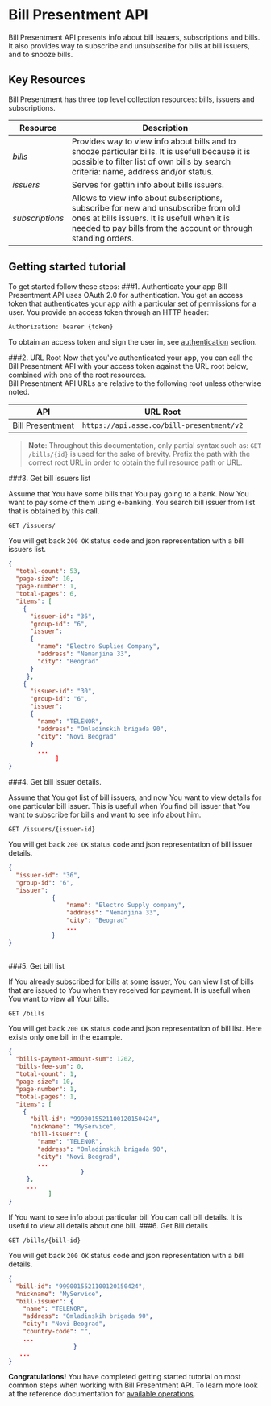 Bill Presentment API 
======================
Bill Presentment API presents info about bill issuers, subscriptions and bills. It also provides way to subscribe and unsubscribe for bills at bill issuers, and to snooze bills.  

  
Key Resources
-------------
Bill Presentment has three top level collection resources: bills, issuers and subscriptions.

Resource        | Description
----------------|-----------
*bills*         | Provides way to view info about bills and to snooze particular bills. It is usefull because it is possible to filter list of own bills by search criteria: name, address and/or status.
*issuers*       | Serves for gettin info about bills issuers.
*subscriptions* | Allows to view info about subscriptions, subscribe for new and unsubscribe from old ones at bills issuers. It is usefull when it is needed to pay bills from the account or through standing orders.
 
Getting started tutorial
---------------
To get started follow these steps:
###1. Authenticate your app
Bill Presentment API uses OAuth 2.0 for authentication. You get an access token that authenticates your app with a particular set of permissions for a user.
You provide an access token through an HTTP header:
```
Authorization: bearer {token}
```
To obtain an access token and sign the user in, see [authentication]() section.

###2. URL Root
Now that you've authenticated your app, you can call the Bill Presentment API with your access token against the URL root below, combined with one of the root resources.  
Bill Presentment API URLs are relative to the following root unless otherwise noted.


API | URL Root
--------|---------
Bill Presentment | `https://api.asse.co/bill-presentment/v2`

> **Note**: Throughout this documentation, only partial syntax such as: 
`GET /bills/{id}` is used for the sake of brevity. 
Prefix the path with the correct root URL in order to obtain the full resource path or URL.

###3. Get bill issuers list

Assume that You have some bills that You pay going to a bank. Now You want to pay some of them using e-banking. You search bill issuer from list that is obtained by this call.
```
GET /issuers/
```
You will get back `200 OK` status code and json representation with a bill issuers list.

```json
{
  "total-count": 53,
  "page-size": 10,
  "page-number": 1,
  "total-pages": 6,
  "items": [
    {
      "issuer-id": "36",
      "group-id": "6",
      "issuer": 
      {
        "name": "Electro Suplies Company",
        "address": "Nemanjina 33",
        "city": "Beograd"
      }
     },
    {
      "issuer-id": "30",
      "group-id": "6",
      "issuer": 
      {
        "name": "TELENOR",
        "address": "Omladinskih brigada 90",
        "city": "Novi Beograd"
      }  
        ...
             ]
}
```

###4. Get bill issuer details.

Assume that You got list of bill issuers, and now You want to view details for one particular bill issuer. This is usefull when You find bill issuer that You want to subscribe for bills and want to see info about him.

```
GET /issuers/{issuer-id}
```

You will get back `200 OK` status code and json representation of bill issuer details.

```json
{
  "issuer-id": "36",
  "group-id": "6",
  "issuer": 
            {
                "name": "Electro Supply company",
                "address": "Nemanjina 33",
                "city": "Beograd"
                ...
            }
}
  
```

###5. Get bill list

If You already subscribed for bills at some issuer, You can view list of bills that are issued to You when they received for payment. It is usefull when You want to view all Your bills.

```
GET /bills

```
You will get back `200 OK` status code and json representation of bill list. Here exists only one bill in the example.

```json
{
  "bills-payment-amount-sum": 1202,
  "bills-fee-sum": 0,
  "total-count": 1,
  "page-size": 10,
  "page-number": 1,
  "total-pages": 1,
  "items": [
    {
      "bill-id": "9990015521100120150424",
      "nickname": "MyService",
      "bill-issuer": {
        "name": "TELENOR",
        "address": "Omladinskih brigada 90",
        "city": "Novi Beograd",
        ...
                    }
     },
     ...
           ]
}
```

If You want to see info about particular bill You can call bill details. It is useful to view all details about one bill.
###6. Get Bill details

```
GET /bills/{bill-id}
```

You will get back `200 OK` status code and json representation with a bill details.

```json
{
  "bill-id": "9990015521100120150424",
  "nickname": "MyService",
  "bill-issuer": {
    "name": "TELENOR",
    "address": "Omladinskih brigada 90",
    "city": "Novi Beograd",
    "country-code": "",
    ...
                  }
   ...
}
```

**Congratulations!** You have completed getting started tutorial on most common steps when working with Bill Presentment API. 
To learn more look at the reference documentation for [available operations](swagger-ui).
